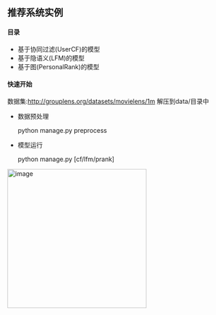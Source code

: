 ## 推荐系统实例
#### 目录
* 基于协同过滤(UserCF)的模型
* 基于隐语义(LFM)的模型
* 基于图(PersonalRank)的模型

#### 快速开始
数据集:http://grouplens.org/datasets/movielens/1m
解压到data/目录中

* 数据预处理

    python manage.py preprocess

* 模型运行

    python manage.py [cf/lfm/prank]
<img width="315" alt="image" src="https://user-images.githubusercontent.com/65934546/191633721-63bc95c9-36c4-454a-8e39-2f524147ecfe.png">
